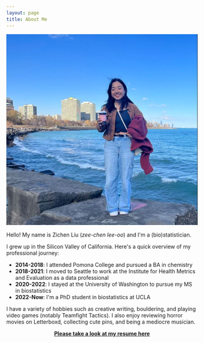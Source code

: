 ```yaml
---
layout: page
title: About Me
---
```


![me](/assets/img/my_chicago_face.JPG)

Hello! My name is Zichen Liu (*zee-chen lee-oo*) and I'm a (bio)statistician.

I grew up in the Silicon Valley of California. Here's a quick overview of my professional journey:

- **2014-2018**: I attended Pomona College and pursued a BA in chemistry
- **2018-2021**: I moved to Seattle to work at the Institute for Health Metrics and Evaluation as a data professional
- **2020-2022**: I stayed at the University of Washington to pursue my MS in biostatistics
- **2022-Now**: I'm a PhD student in biostatistics at UCLA
 
I have a variety of hobbies such as creative writing, bouldering, and playing video games (notably Teamfight Tactics). I also enjoy reviewing horror movies on Letterboxd, collecting cute pins, and being a mediocre musician.

<a href="/assets/files/resume.pdf"><center><b>Please take a look at my resume here</b></center></a>
